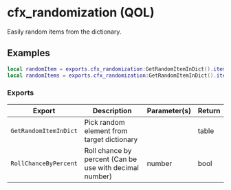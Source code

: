 # cfx_randomization (QOL)

Easily random items from the dictionary.

## Examples

```lua
local randomItem = exports.cfx_randomization:GetRandomItemInDict().item_name
local randomItems = exports.cfx_randomization:GetRandomItemInDict().items
```

### Exports

| Export                | Description                                             | Parameter(s) | Return |
| --------------------- | ------------------------------------------------------- | ------------ | ------ |
| `GetRandomItemInDict` | Pick random element from target dictionary              |              | table  |
| `RollChanceByPercent` | Roll chance by percent (Can be use with decimal number) | number       | bool   |
